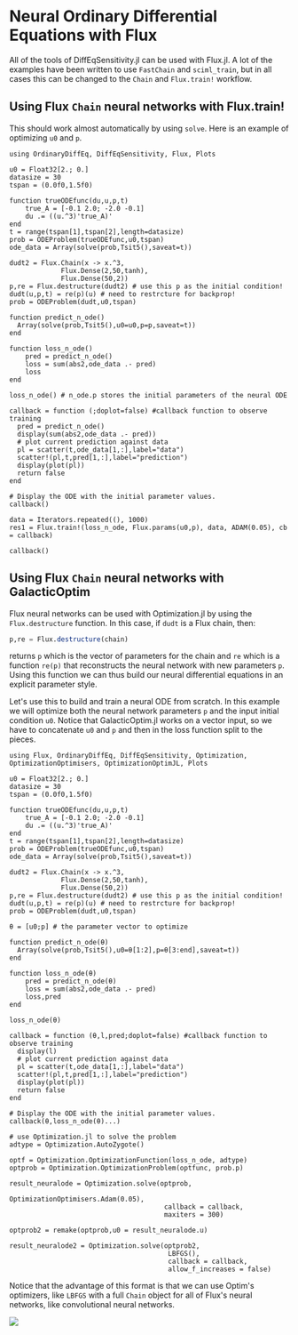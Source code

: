 # Neural Ordinary Differential Equations with Flux

All of the tools of DiffEqSensitivity.jl can be used with Flux.jl. A lot of the examples
have been written to use `FastChain` and `sciml_train`, but in all cases this
can be changed to the `Chain` and `Flux.train!` workflow.

## Using Flux `Chain` neural networks with Flux.train!

This should work almost automatically by using `solve`. Here is an
example of optimizing `u0` and `p`.

```@example neuralode1
using OrdinaryDiffEq, DiffEqSensitivity, Flux, Plots

u0 = Float32[2.; 0.]
datasize = 30
tspan = (0.0f0,1.5f0)

function trueODEfunc(du,u,p,t)
    true_A = [-0.1 2.0; -2.0 -0.1]
    du .= ((u.^3)'true_A)'
end
t = range(tspan[1],tspan[2],length=datasize)
prob = ODEProblem(trueODEfunc,u0,tspan)
ode_data = Array(solve(prob,Tsit5(),saveat=t))

dudt2 = Flux.Chain(x -> x.^3,
             Flux.Dense(2,50,tanh),
             Flux.Dense(50,2))
p,re = Flux.destructure(dudt2) # use this p as the initial condition!
dudt(u,p,t) = re(p)(u) # need to restrcture for backprop!
prob = ODEProblem(dudt,u0,tspan)

function predict_n_ode()
  Array(solve(prob,Tsit5(),u0=u0,p=p,saveat=t))
end

function loss_n_ode()
    pred = predict_n_ode()
    loss = sum(abs2,ode_data .- pred)
    loss
end

loss_n_ode() # n_ode.p stores the initial parameters of the neural ODE

callback = function (;doplot=false) #callback function to observe training
  pred = predict_n_ode()
  display(sum(abs2,ode_data .- pred))
  # plot current prediction against data
  pl = scatter(t,ode_data[1,:],label="data")
  scatter!(pl,t,pred[1,:],label="prediction")
  display(plot(pl))
  return false
end

# Display the ODE with the initial parameter values.
callback()

data = Iterators.repeated((), 1000)
res1 = Flux.train!(loss_n_ode, Flux.params(u0,p), data, ADAM(0.05), cb = callback)

callback()
```

## Using Flux `Chain` neural networks with GalacticOptim

Flux neural networks can be used with Optimization.jl by using
the `Flux.destructure` function. In this case, if `dudt` is a Flux
chain, then:

```julia
p,re = Flux.destructure(chain)
```

returns `p` which is the vector of parameters for the chain and `re` which is
a function `re(p)` that reconstructs the neural network with new parameters
`p`. Using this function we can thus build our neural differential equations in
an explicit parameter style.

Let's use this to build and train a neural ODE from scratch. In this example we will
optimize both the neural network parameters `p` and the input initial condition `u0`.
Notice that GalacticOptim.jl works on a vector input, so we have to concatenate `u0`
and `p` and then in the loss function split to the pieces.

```@example neuralode2
using Flux, OrdinaryDiffEq, DiffEqSensitivity, Optimization, OptimizationOptimisers, OptimizationOptimJL, Plots

u0 = Float32[2.; 0.]
datasize = 30
tspan = (0.0f0,1.5f0)

function trueODEfunc(du,u,p,t)
    true_A = [-0.1 2.0; -2.0 -0.1]
    du .= ((u.^3)'true_A)'
end
t = range(tspan[1],tspan[2],length=datasize)
prob = ODEProblem(trueODEfunc,u0,tspan)
ode_data = Array(solve(prob,Tsit5(),saveat=t))

dudt2 = Flux.Chain(x -> x.^3,
             Flux.Dense(2,50,tanh),
             Flux.Dense(50,2))
p,re = Flux.destructure(dudt2) # use this p as the initial condition!
dudt(u,p,t) = re(p)(u) # need to restrcture for backprop!
prob = ODEProblem(dudt,u0,tspan)

θ = [u0;p] # the parameter vector to optimize

function predict_n_ode(θ)
  Array(solve(prob,Tsit5(),u0=θ[1:2],p=θ[3:end],saveat=t))
end

function loss_n_ode(θ)
    pred = predict_n_ode(θ)
    loss = sum(abs2,ode_data .- pred)
    loss,pred
end

loss_n_ode(θ)

callback = function (θ,l,pred;doplot=false) #callback function to observe training
  display(l)
  # plot current prediction against data
  pl = scatter(t,ode_data[1,:],label="data")
  scatter!(pl,t,pred[1,:],label="prediction")
  display(plot(pl))
  return false
end

# Display the ODE with the initial parameter values.
callback(θ,loss_n_ode(θ)...)

# use Optimization.jl to solve the problem
adtype = Optimization.AutoZygote()

optf = Optimization.OptimizationFunction(loss_n_ode, adtype)
optprob = Optimization.OptimizationProblem(optfunc, prob.p)

result_neuralode = Optimization.solve(optprob,
                                       OptimizationOptimisers.Adam(0.05),
                                       callback = callback,
                                       maxiters = 300)

optprob2 = remake(optprob,u0 = result_neuralode.u)

result_neuralode2 = Optimization.solve(optprob2,
                                        LBFGS(),
                                        callback = callback,
                                        allow_f_increases = false)
```

Notice that the advantage of this format is that we can use Optim's optimizers, like
`LBFGS` with a full `Chain` object for all of Flux's neural networks, like
convolutional neural networks.

![](https://user-images.githubusercontent.com/1814174/51399500-1f4dd080-1b14-11e9-8c9d-144f93b6eac2.gif)
